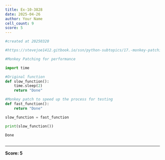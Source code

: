 ```yaml
---
title: Ex-10-3828
date: 2025-04-26
author: Your Name
cell_count: 9
score: 5
---
```


```python
#created at 20250320
```


```python
#https://stevejoe1412.gitbook.io/ssn/python-subtopics/17.-monkey-patching
```


```python
#Monkey Patching for performance
```


```python
import time
```


```python
#Original function
def slow_function():
    time.sleep(2)
    return "Done"
```


```python
#Monkey patch to speed up the process for testing
def fast_function():
    return "Done"
```


```python
slow_function = fast_function
```


```python
print(slow_function())
```

    Done



```python

```


---
**Score: 5**